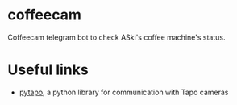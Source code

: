 # coffeecam
Coffeecam telegram bot to check ASki's coffee machine's status.

# Useful links
- [pytapo](https://pypi.org/project/pytapo/), a python library for communication with Tapo cameras
